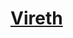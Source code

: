# [Vireth](https://youtube.com/@virethwth?si=hS_q4VQk216ILY5s)

###

<div style="display: flex; justify-content: center; align-items: center; padding: 2rem;">
  <img 
    src="https://github-readme-stats.vercel.app/api/top-langs?username=vireth-dev&locale=en&hide_title=true&layout=compact&card_width=320&langs_count=5&theme=github_dark&hide_border=true&order=2" 
    alt="GitHub Languages" 
    height="150"
    style="border-radius: 12px; box-shadow: 0 0 20px rgba(0, 255, 170, 0.3); animation: fadeInUp 0.8s ease forwards; opacity: 0;"
  />
</div>

###

